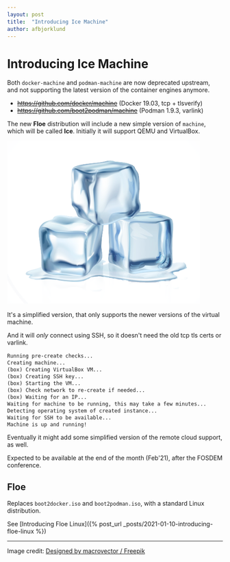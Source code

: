 ```yaml
---
layout: post
title:  "Introducing Ice Machine"
author: afbjorklund
---
```


# Introducing Ice Machine

Both `docker-machine` and `podman-machine` are now deprecated upstream,<br />
and not supporting the latest version of the container engines anymore.

* ~~<https://github.com/docker/machine>~~ (Docker 19.03, tcp + tlsverify)
* ~~<https://github.com/boot2podman/machine>~~ (Podman 1.9.3, varlink)

The new **Floe** distribution will include a new simple version of `machine`,<br />
which will be called **Ice**. Initially it will support QEMU and VirtualBox.

<img alt="Ice Cubes" src="/assets/ice-cubes.png" />


It's a simplified version, that only supports the newer versions of the virtual machine.

And it will _only_ connect using SSH, so it doesn't need the old tcp tls certs or varlink.

```
Running pre-create checks...
Creating machine...
(box) Creating VirtualBox VM...
(box) Creating SSH key...
(box) Starting the VM...
(box) Check network to re-create if needed...
(box) Waiting for an IP...
Waiting for machine to be running, this may take a few minutes...
Detecting operating system of created instance...
Waiting for SSH to be available...
Machine is up and running!
```

Eventually it might add some simplified version of the remote cloud support, as well.

Expected to be available at the end of the month (Feb'21), after the FOSDEM conference.

## Floe

Replaces `boot2docker.iso` and `boot2podman.iso`, with a standard Linux distribution.

See [Introducing Floe Linux]({% post_url _posts/2021-01-10-introducing-floe-linux %})

----

Image credit: <a href="http://www.freepik.com">Designed by macrovector / Freepik</a>
